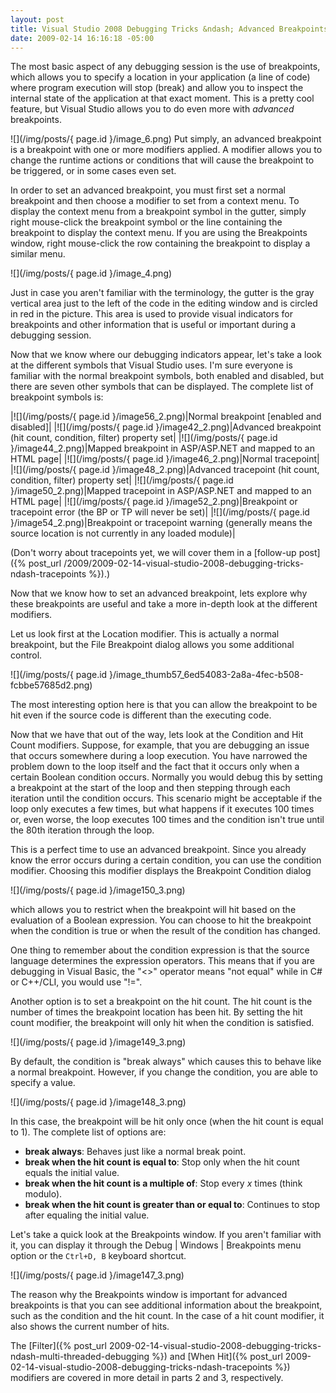 ```yaml
---
layout: post
title: Visual Studio 2008 Debugging Tricks &ndash; Advanced Breakpoints
date: 2009-02-14 16:16:18 -05:00
---
```


The most basic aspect of any debugging session is the use of breakpoints, which allows you to specify a location in your application (a line of code) where program execution will stop (break) and allow you to inspect the internal state of the application at that exact moment. This is a pretty cool feature, but Visual Studio allows you to do even more with *advanced* breakpoints.

![](/img/posts/{ page.id }/image_6.png) Put simply, an advanced breakpoint is a breakpoint with one or more modifiers applied. A modifier allows you to change the runtime actions or conditions that will cause the breakpoint to be triggered, or in some cases even set. 

In order to set an advanced breakpoint, you must first set a normal breakpoint and then choose a modifier to set from a context menu. To display the context menu from a breakpoint symbol in the gutter, simply right mouse-click the breakpoint symbol or the line containing the breakpoint to display the context menu. If you are using the Breakpoints window, right mouse-click the row containing the breakpoint to display a similar menu.

![](/img/posts/{ page.id }/image_4.png)

Just in case you aren't familiar with the terminology, the gutter is the gray vertical area just to the left of the code in the editing window and is circled in red in the picture. This area is used to provide visual indicators for breakpoints and other information that is useful or important during a debugging session.

Now that we know where our debugging indicators appear, let's take a look at the different symbols that Visual Studio uses. I'm sure everyone is familiar with the normal breakpoint symbols, both enabled and disabled, but there are seven other symbols that can be displayed. The complete list of breakpoint symbols is:

|![](/img/posts/{ page.id }/image56_2.png)|Normal breakpoint [enabled and disabled]|
|![](/img/posts/{ page.id }/image42_2.png)|Advanced breakpoint (hit count, condition, filter) property set|
|![](/img/posts/{ page.id }/image44_2.png)|Mapped breakpoint in ASP/ASP.NET and mapped to an HTML page|
|![](/img/posts/{ page.id }/image46_2.png)|Normal tracepoint|
|![](/img/posts/{ page.id }/image48_2.png)|Advanced tracepoint (hit count, condition, filter) property set|
|![](/img/posts/{ page.id }/image50_2.png)|Mapped tracepoint in ASP/ASP.NET and mapped to an HTML page|
|![](/img/posts/{ page.id }/image52_2.png)|Breakpoint or tracepoint error (the BP or TP will never be set)|
|![](/img/posts/{ page.id }/image54_2.png)|Breakpoint or tracepoint warning (generally means the source location is not currently in any loaded module)|

(Don't worry about tracepoints yet, we will cover them in a [follow-up post]({% post_url /2009/2009-02-14-visual-studio-2008-debugging-tricks-ndash-tracepoints %}).)

Now that we know how to set an advanced breakpoint, lets explore why these breakpoints are useful and take a more in-depth look at the different modifiers.

Let us look first at the Location modifier. This is actually a normal breakpoint, but the File Breakpoint dialog allows you some additional control.

![](/img/posts/{ page.id }/image_thumb57_6ed54083-2a8a-4fec-b508-fcbbe57685d2.png) 

The most interesting option here is that you can allow the breakpoint to be hit even if the source code is different than the executing code.

Now that we have that out of the way, lets look at the Condition and Hit Count modifiers. Suppose, for example, that you are debugging an issue that occurs somewhere during a loop execution. You have narrowed the problem down to the loop itself and the fact that it occurs only when a certain Boolean condition occurs. Normally you would debug this by setting a breakpoint at the start of the loop and then stepping through each iteration until the condition occurs. This scenario might be acceptable if the loop only executes a few times, but what happens if it executes 100 times or, even worse, the loop executes 100 times and the condition isn't true until the 80th iteration through the loop.

This is a perfect time to use an advanced breakpoint. Since you already know the error occurs during a certain condition, you can use the condition modifier. Choosing this modifier displays the Breakpoint Condition dialog  

![](/img/posts/{ page.id }/image150_3.png) 

which allows you to restrict when the breakpoint will hit based on the evaluation of a Boolean expression. You can choose to hit the breakpoint when the condition is true or when the result of the condition has changed.

One thing to remember about the condition expression is that the source language determines the expression operators. This means that if you are debugging in Visual Basic, the "<>" operator means "not equal" while in C# or C++/CLI, you would use "!=".

Another option is to set a breakpoint on the hit count. The hit count is the number of times the breakpoint location has been hit. By setting the hit count modifier, the breakpoint will only hit when the condition is satisfied. 

![](/img/posts/{ page.id }/image149_3.png) 

By default, the condition is "break always" which causes this to behave like a normal breakpoint. However, if you change the condition, you are able to specify a value.

![](/img/posts/{ page.id }/image148_3.png) 

In this case, the breakpoint will be hit only once (when the hit count is equal to 1). The complete list of options are:

* **break always**: Behaves just like a normal break point.
* **break when the hit count is equal to**: Stop only when the hit count equals the initial value.
* **break when the hit count is a multiple of**: Stop every *x* times (think modulo).
* **break when the hit count is greater than or equal to**: Continues to stop after equaling the initial value.  

Let's take a quick look at the Breakpoints window. If you aren't familiar with it, you can display it through the Debug \| Windows \| Breakpoints menu option or the `Ctrl+D, B` keyboard shortcut. 

![](/img/posts/{ page.id }/image147_3.png) 

The reason why the Breakpoints window is important for advanced breakpoints is that you can see additional information about the breakpoint, such as the condition and the hit count. In the case of a hit count modifier, it also shows the current number of hits.

The [Filter]({% post_url 2009-02-14-visual-studio-2008-debugging-tricks-ndash-multi-threaded-debugging %}) and [When Hit]({% post_url 2009-02-14-visual-studio-2008-debugging-tricks-ndash-tracepoints %}) modifiers are covered in more detail in parts 2 and 3, respectively.
